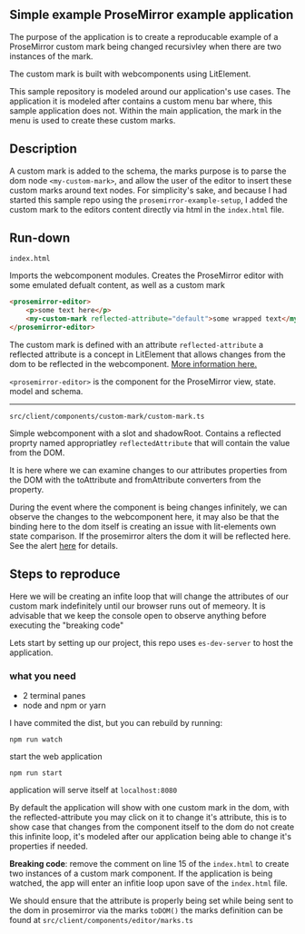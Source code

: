 ## Simple example ProseMirror example application
The purpose of the application is to create a reproducable example of a ProseMirror custom mark being changed recursivley when there are two instances of the mark.

The custom mark is built with webcomponents using LitElement.

This sample repository is modeled around our application's use cases. The application it is modeled after contains a custom menu bar where, this sample application does not. Within the main application, the mark in the menu is used to create these custom marks.


## Description
A custom mark is added to the schema, the marks purpose is to parse the dom node `<my-custom-mark>`, and allow the user of the editor to insert these custom marks around text nodes. For simplicity's sake, and because I had started this sample repo using the `prosemirror-example-setup`, I added the custom mark to the editors content directly via html in the `index.html` file.

## Run-down
`index.html`
 
Imports the webcomponent modules. Creates the ProseMirror editor with some emulated defualt content, as well as a custom mark
```html
<prosemirror-editor>
    <p>some text here</p>
    <my-custom-mark reflected-attribute="default">some wrapped text</my-custom-mark>
</prosemirror-editor>
```
The custom mark is defined with an attribute `reflected-attribute` a reflected attribute is a concept in LitElement that allows changes from the dom to be reflected in the webcomponent. [More information here.](https://lit-element.polymer-project.org/guide/properties#reflected-attributes)

`<prosemirror-editor>` is the component for the ProseMirror view, state. model and schema.
<hr />

`src/client/components/custom-mark/custom-mark.ts`

Simple webcomponent with a slot and shadowRoot. 
Contains a reflected proprty named appropriatley `reflectedAttribute` that will contain the value from the DOM.

It is here where we can examine changes to our attributes properties from the DOM with the toAttribute and fromAttribute converters from the property.

During the event where the component is being changes infinitely, we can observe the changes to the webcomponent here, it may also be that the binding here to the dom itself is creating an issue with lit-elements own state comparison. If the prosemirror alters the dom it will be reflected here. See the alert [here](https://lit-element.polymer-project.org/guide/properties#observed-attributes) for details.

## Steps to reproduce
Here we will be creating an infite loop that will change the attributes of our custom mark indefinitely until our browser runs out of memeory. It is advisable that we keep the console open to observe anything before executing the "breaking code"

Lets start by setting up our project, this repo uses `es-dev-server` to host the application.
### what you need
 - 2 terminal panes
 - node and npm or yarn

I have commited the dist, but you can rebuild by running:
```
npm run watch
```

start the web application
```
npm run start
```
application will serve itself at `localhost:8080`

By default the application will show with one custom mark in the dom, with the reflected-attribute you may click on it to change it's attribute, this is to show case that changes from the component itself to the dom do not create this infinite loop, it's modeled after our application being able to change it's properties if needed.

**Breaking code**: remove the comment on line 15 of the `index.html` to create two instances of a custom mark component. If the application is being watched, the app will enter an infitie loop upon save of the `index.html` file.

We should ensure that the attribute is properly being set while being sent to the dom in prosemirror via the marks `toDOM()` the marks definition can be found at `src/client/components/editor/marks.ts`